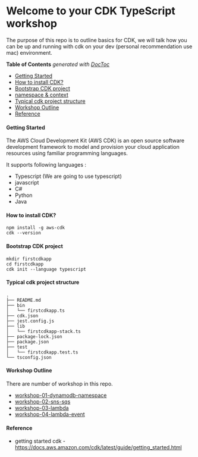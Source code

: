 # Welcome to your CDK TypeScript workshop 
The purpose of this repo is to outline basics for CDK, we will talk how you can be up and running with cdk on your dev (personal recommendation use mac) environment.

<!-- START doctoc generated TOC please keep comment here to allow auto update -->
<!-- DON'T EDIT THIS SECTION, INSTEAD RE-RUN doctoc TO UPDATE -->
**Table of Contents**  *generated with [DocToc](https://github.com/thlorenz/doctoc)*

- [Getting Started](#getting-started)
- [How to install CDK?](#cdk-install)
- [Bootstrap CDK project](#cdk-bootstrap)
- [namespace & context](#cdk-namespace)
- [Typical cdk project structure](#cdk-structure)
- [Workshop Outline](#cdk-structure)
- [Reference](#cdk-reference)

<a name="getting-started"></a>
#### Getting Started

The AWS Cloud Development Kit (AWS CDK) is an open source software development framework to model and provision your cloud application resources using familiar programming languages.

It supports following languages :
- Typescript (We are going to use typescript)
- javascript
- C#
- Python
- Java 


<a name="cdk-install"></a>
#### How to install CDK?
```
npm install -g aws-cdk
cdk --version
```


<a name="cdk-bootstrap"></a>
#### Bootstrap CDK project
```
mkdir firstcdkapp
cd firstcdkapp
cdk init --language typescript
```


<a name="cdk-structure"></a>
#### Typical cdk project structure
```
.
├── README.md
├── bin
│   └── firstcdkapp.ts
├── cdk.json
├── jest.config.js
├── lib
│   └── firstcdkapp-stack.ts
├── package-lock.json
├── package.json
├── test
│   └── firstcdkapp.test.ts
└── tsconfig.json
```

<a name="cdk-outline"></a>
#### Workshop Outline
There are number of workshop in this repo.

- [workshop-01-dynamodb-namespace](./workshop-01-dynamodb-namespace)
- [workshop-02-sns-sqs](./workshop-02-sns-sqs)
- [workshop-03-lambda](./workshop-03-lambdap)
- [workshop-04-lambda-event](./workshop-04-lambda-event)


<a name="cdk-reference"></a>
#### Reference
- getting started cdk - https://docs.aws.amazon.com/cdk/latest/guide/getting_started.html

